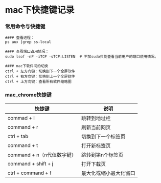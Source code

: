 # mac下快捷键记录

### 常用命令与快捷键
```shell
#### 查看进程：
ps aux |grep ss-local

#### 查看端口占用情况：
sudo lsof -nP -iTCP -sTCP:LISTEN  # 不加sudo只能查看当前用户的端口使用情况。

#### mac下软件间的切换
ctrl + 左方向键：切换到下一个全屏软件
ctrl + 右方向键：切换到上一个全屏软件
ctrl + 上方向键：查看所有软件缩略图

```


### mac_chrome快捷键

| 快捷键                     | 说明                   |
| -------------------------- | ---------------------- |
| commad + l                 | 跳转到地址栏           |
| command + r                | 刷新当前网页           |
| ctrl + tab                 | 切换到下一个标签页     |
| command + t                | 打开新标签页           |
| command + n（n代值数字键） | 跳转到第n个标签页      |
| command + shift + j        | 打开下载页             |
| ctrl + command + f         | 最大化或缩小最大化窗口 |
